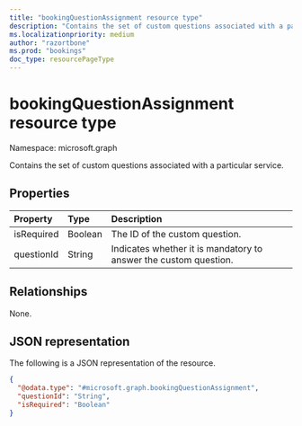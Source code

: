 ```yaml
---
title: "bookingQuestionAssignment resource type"
description: "Contains the set of custom questions associated with a particular service."
ms.localizationpriority: medium
author: "razortbone"
ms.prod: "bookings"
doc_type: resourcePageType
---
```


# bookingQuestionAssignment resource type

Namespace: microsoft.graph

Contains the set of custom questions associated with a particular service.

## Properties
|Property|Type|Description|
|:---|:---|:---|
|isRequired|Boolean|The ID of the custom question.|
|questionId|String|Indicates whether it is mandatory to answer the custom question.|

## Relationships
None.

## JSON representation
The following is a JSON representation of the resource.
<!-- {
  "blockType": "resource",
  "@odata.type": "microsoft.graph.bookingQuestionAssignment"
}
-->
``` json
{
  "@odata.type": "#microsoft.graph.bookingQuestionAssignment",
  "questionId": "String",
  "isRequired": "Boolean"
}
```

